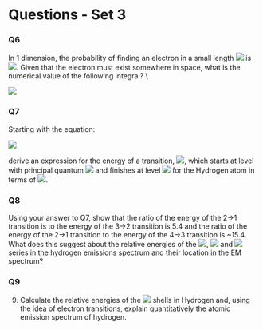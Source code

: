 # Questions - Set 3

### Q6
In 1 dimension, the probability of finding an electron in a small length <img src="https://render.githubusercontent.com/render/math?math=dx"> is <img src="https://render.githubusercontent.com/render/math?math=|\psi(x)|^2 dx">. Given that the electron must exist somewhere in space, what is the numerical value of the following integral? \

<img src="https://render.githubusercontent.com/render/math?math=\displaystyle \int_{-\infinity}^{\infinity}|\psi(x)|^2 dx">

### Q7
Starting with the equation:

<img src="https://render.githubusercontent.com/render/math?math=\displaystyle E_n=-\frac{R_H Z^2}{n^2}">

derive an expression for the energy of a transition, <img src="https://render.githubusercontent.com/render/math?math=\displaystyle E_{if}">, which starts at level with principal quantum <img src="https://render.githubusercontent.com/render/math?math=\displaystyle n_i">
 and finishes at level <img src="https://render.githubusercontent.com/render/math?math=\displaystyle n_f"> for the Hydrogen atom in terms of <img src="https://render.githubusercontent.com/render/math?math=\displaystyle R_H">. 


### Q8
Using your answer to Q7, show that the ratio of the energy of the 2→1 transition is to the energy of the 3→2 transition is 5.4 and the ratio of the energy of the 2→1 transition  to the energy of the 4→3 transition is ~15.4. What does this suggest about the relative energies of the <img src="https://render.githubusercontent.com/render/math?math=\displaystyle n_f=1">, <img src="https://render.githubusercontent.com/render/math?math=\displaystyle n_f=2"> and <img src="https://render.githubusercontent.com/render/math?math=\displaystyle n_3=1"> series in the hydrogen emissions spectrum and their location in the EM spectrum? 

### Q9
9. Calculate the relative energies of the <img src="https://render.githubusercontent.com/render/math?math=\displaystyle n=1,2,3,4">  shells in Hydrogen and, using the idea of electron transitions, explain quantitatively the atomic emission spectrum of hydrogen. 
